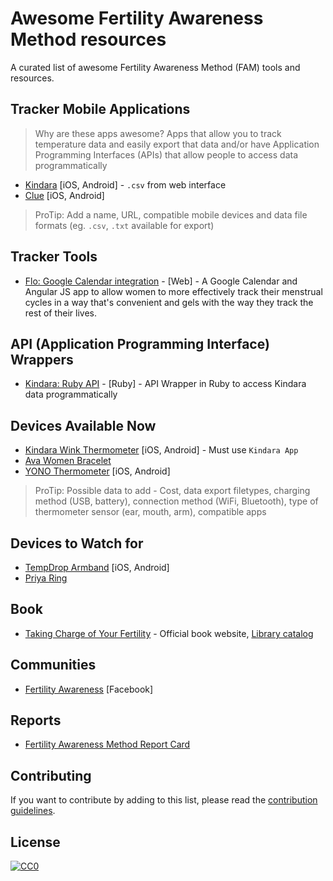 # Awesome Fertility Awareness Method resources

A curated list of awesome Fertility Awareness Method (FAM) tools and resources.

## Tracker Mobile Applications

> Why are these apps awesome? Apps that allow you to track temperature data and easily export that data and/or have Application Programming Interfaces (APIs) that allow people to access data programmatically

* [Kindara](https://app.kindara.com/#export) [iOS, Android] - `.csv` from web interface
* [Clue](https://www.helloclue.com/) [iOS, Android]

> ProTip: Add a name, URL, compatible mobile devices and data file formats (eg. `.csv`, `.txt` available for export)

## Tracker Tools
* [Flo: Google Calendar integration](https://github.com/SaraChicaD/flo) - [Web] - A Google Calendar and Angular JS app to allow women to more effectively track their menstrual cycles in a way that's convenient and gels with the way they track the rest of their lives.

## API (Application Programming Interface) Wrappers
* [Kindara: Ruby API](https://github.com/machikoyasuda/kindara-client-gem) - [Ruby] - API Wrapper in Ruby to access Kindara data programmatically

## Devices Available Now

* [Kindara Wink Thermometer](https://kindara.com/wink#prevention) [iOS, Android] - Must use `Kindara App`
* [Ava Women Bracelet](http://www.avawomen.com/)
* [YONO Thermometer](https://www.yonolabs.com/product/yono/) [iOS, Android]

> ProTip: Possible data to add - Cost, data export filetypes, charging method (USB, battery), connection method (WiFi, Bluetooth), type of thermometer sensor (ear, mouth, arm), compatible apps

## Devices to Watch for
* [TempDrop Armband](http://tempdrop.xyz/pages/apps) [iOS, Android]
* [Priya Ring](http://priyaring.com/)

## Book
* [Taking Charge of Your Fertility](http://www.tcoyf.com/taking-charge-of-your-fertility/) - Official book website, [Library catalog](http://www.worldcat.org/title/taking-charge-of-your-fertility-the-definitive-guide-to-natural-birth-control-pregnancy-achievement-and-reproductive-health/oclc/51108023)

## Communities
* [Fertility Awareness](https://www.facebook.com/groups/fertilityawaress/) [Facebook]

## Reports
* [Fertility Awareness Method Report Card](http://blog.kindara.com/2014-fertility-awareness-method-report-card-by-kindara)
## Contributing

If you want to contribute by adding to this list, please read the [contribution guidelines](CONTRIBUTING.md).

## License
[![CC0](http://i.creativecommons.org/p/zero/1.0/88x31.png)](http://creativecommons.org/publicdomain/zero/1.0/)
